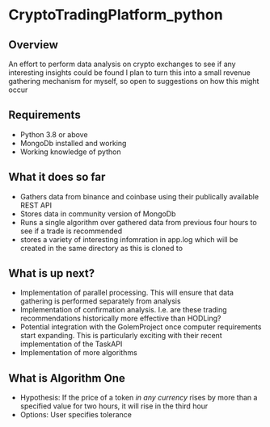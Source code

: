 # CryptoTradingPlatform_python

## Overview
An effort to perform data analysis on crypto exchanges to see if any interesting insights could be found
I plan to turn this into a small revenue gathering mechanism for myself, so open to suggestions on how this might occur

## Requirements
- Python 3.8 or above
- MongoDb installed and working
- Working knowledge of python

## What it does so far
- Gathers data from binance and coinbase using their publically available REST API
- Stores data in community version of MongoDb
- Runs a single algorithm over gathered data from previous four hours to see if a trade is recommended
- stores a variety of interesting infomration in app.log which will be created in the same directory as this is cloned to

## What is up next?
- Implementation of parallel processing. This will ensure that data gathering is performed separately from analysis
- Implementation of confirmation analysis. I.e. are these trading recommendations historically more effective than HODLing?
- Potential integration with the GolemProject once computer requirements start expanding. This is particularly exciting with their recent implementation of the TaskAPI
- Implementation of more algorithms

## What is Algorithm One
- Hypothesis: If the price of a token _in any currency_ rises by more than a specified value for two hours, it will rise in the third hour
- Options: User specifies tolerance 
